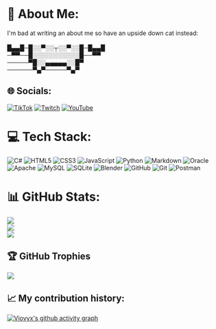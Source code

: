 # 💫 About Me:
I'm bad at writing an about me so have an upside down cat instead:<br><br>█▄▄█─█░░▀░░┬░░▀░░█─█▄▄█<br>─▀▀──█░░░░░░░░░░░█──▀▀<br>─────▀█░░▄▄▄▄▄░░█▀<br>──────▀▄▀─────▀▄▀


## 🌐 Socials:
[![TikTok](https://img.shields.io/badge/TikTok-%23000000.svg?logo=TikTok&logoColor=white)](https://tiktok.com/@viovyx) [![Twitch](https://img.shields.io/badge/Twitch-%239146FF.svg?logo=Twitch&logoColor=white)](https://twitch.tv/viovyx) [![YouTube](https://img.shields.io/badge/YouTube-%23FF0000.svg?logo=YouTube&logoColor=white)](https://youtube.com/@viovyx) 

# 💻 Tech Stack:
![C#](https://img.shields.io/badge/c%23-%23239120.svg?style=for-the-badge&logo=csharp&logoColor=white) ![HTML5](https://img.shields.io/badge/html5-%23E34F26.svg?style=for-the-badge&logo=html5&logoColor=white) ![CSS3](https://img.shields.io/badge/css3-%231572B6.svg?style=for-the-badge&logo=css3&logoColor=white) ![JavaScript](https://img.shields.io/badge/javascript-%23323330.svg?style=for-the-badge&logo=javascript&logoColor=%23F7DF1E) ![Python](https://img.shields.io/badge/python-3670A0?style=for-the-badge&logo=python&logoColor=ffdd54) ![Markdown](https://img.shields.io/badge/markdown-%23000000.svg?style=for-the-badge&logo=markdown&logoColor=white) ![Oracle](https://img.shields.io/badge/Oracle-F80000?style=for-the-badge&logo=oracle&logoColor=white) ![Apache](https://img.shields.io/badge/apache-%23D42029.svg?style=for-the-badge&logo=apache&logoColor=white) ![MySQL](https://img.shields.io/badge/mysql-4479A1.svg?style=for-the-badge&logo=mysql&logoColor=white) ![SQLite](https://img.shields.io/badge/sqlite-%2307405e.svg?style=for-the-badge&logo=sqlite&logoColor=white) ![Blender](https://img.shields.io/badge/blender-%23F5792A.svg?style=for-the-badge&logo=blender&logoColor=white) ![GitHub](https://img.shields.io/badge/github-%23121011.svg?style=for-the-badge&logo=github&logoColor=white) ![Git](https://img.shields.io/badge/git-%23F05033.svg?style=for-the-badge&logo=git&logoColor=white) ![Postman](https://img.shields.io/badge/Postman-FF6C37?style=for-the-badge&logo=postman&logoColor=white)

# 📊 GitHub Stats:
![](https://github-readme-stats.vercel.app/api?username=Viovyx&theme=transparent&hide_border=true&include_all_commits=false&count_private=true)<br/>
![](https://github-readme-streak-stats.herokuapp.com/?user=Viovyx&theme=transparent&hide_border=true&mode=weekly)<br/>
![](https://github-readme-stats.vercel.app/api/top-langs/?username=Viovyx&theme=transparent&hide_border=true&include_all_commits=false&count_private=true&layout=compact)

## 🏆 GitHub Trophies
![](https://github-profile-trophy.vercel.app/?username=Viovyx&theme=algolia&no-frame=true&no-bg=true&margin-w=4)

<!-- ^^Proudly created with GPRM ( https://gprm.itsvg.in ) -->

## 📈 My contribution history:
[![Viovyx's github activity graph](https://github-readme-activity-graph.vercel.app/graph?username=viovyx&theme=github-dark)](https://github.com/ashutosh00710/github-readme-activity-graph)
